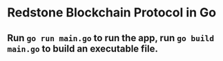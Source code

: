 # Redstone Blockchain Protocol in Go



## Run `go run main.go` to run the app, run `go build main.go` to build an executable file.


